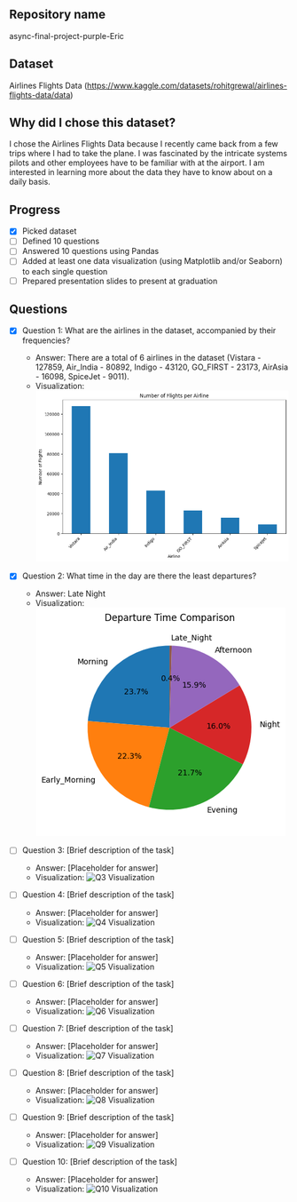## Repository name
async-final-project-purple-Eric

## Dataset
Airlines Flights Data (https://www.kaggle.com/datasets/rohitgrewal/airlines-flights-data/data)

## Why did I chose this dataset?
I chose the Airlines Flights Data because I recently came back from a few trips where I had to take the plane. I was fascinated by the intricate systems pilots and other employees have to be familiar with at the airport. I am interested in learning more about the data they have to know about on a daily basis.

## Progress
- [x] Picked dataset
- [ ] Defined 10 questions
- [ ] Answered 10 questions using Pandas
- [ ] Added at least one data visualization (using Matplotlib and/or Seaborn) to each single question
- [ ] Prepared presentation slides to present at graduation

## Questions
- [x] Question 1: What are the airlines in the dataset, accompanied by their frequencies?
  - Answer: There are a total of 6 airlines in the dataset (Vistara - 127859, Air_India - 80892, Indigo - 43120, GO_FIRST - 23173, AirAsia - 16098, SpiceJet - 9011).
  - Visualization: ![Q1 Visualization](/images/output1.png)

- [x] Question 2: What time in the day are there the least departures?
  - Answer: Late Night
  - Visualization: ![Q2 Visualization](/images/output2.png)

- [ ] Question 3: [Brief description of the task]
  - Answer: [Placeholder for answer]
  - Visualization: ![Q3 Visualization](https://example.com/path-to-image-3.png)

- [ ] Question 4: [Brief description of the task]
  - Answer: [Placeholder for answer]
  - Visualization: ![Q4 Visualization](https://example.com/path-to-image-4.png)

- [ ] Question 5: [Brief description of the task]
  - Answer: [Placeholder for answer]
  - Visualization: ![Q5 Visualization](https://example.com/path-to-image-5.png)

- [ ] Question 6: [Brief description of the task]
  - Answer: [Placeholder for answer]
  - Visualization: ![Q6 Visualization](https://example.com/path-to-image-6.png)

- [ ] Question 7: [Brief description of the task]
  - Answer: [Placeholder for answer]
  - Visualization: ![Q7 Visualization](https://example.com/path-to-image-7.png)

- [ ] Question 8: [Brief description of the task]
  - Answer: [Placeholder for answer]
  - Visualization: ![Q8 Visualization](https://example.com/path-to-image-8.png)

- [ ] Question 9: [Brief description of the task]
  - Answer: [Placeholder for answer]
  - Visualization: ![Q9 Visualization](https://example.com/path-to-image-9.png)

- [ ] Question 10: [Brief description of the task]
  - Answer: [Placeholder for answer]
  - Visualization: ![Q10 Visualization](https://example.com/path-to-image-10.png)
